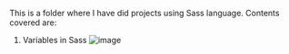 This is a folder where I have did projects using Sass language.
Contents covered are:
1. Variables in Sass
![image](https://github.com/Jishnumo/Sass-Projects/assets/147910757/29a606da-2f37-4293-8ca8-8c1823886c69)
